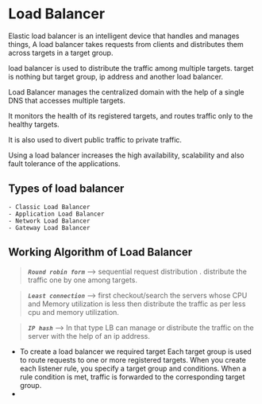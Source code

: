 # Load Balancer
Elastic load balancer is an intelligent device that handles and manages things, A load balancer takes requests from clients and distributes them across targets in a target group.

load balancer is used to distribute the traffic among multiple targets. target is nothing but target group, ip address and another load balancer.
 
Load Balancer manages the centralized domain with the help of a single DNS that accesses multiple targets.
 
It monitors the health of its registered targets, and routes traffic only to the healthy targets.
 
It is also used to divert public traffic to private traffic.

Using a load balancer increases the high availability, scalability and also fault tolerance of the applications.

## Types of load balancer
    - Classic Load Balancer
    - Application Load Balancer
    - Network Load Balancer
    - Gateway Load Balancer
 
## Working Algorithm of Load Balancer
  >___`Round robin form`___ --> sequential request distribution . distribute the traffic one by one among targets.
 
  >___`Least connection`___ --> first checkout/search the servers whose CPU and Memory utilization is less then distribute the traffic as per less cpu and memory utilization.
 
  >___`IP hash`___ --> In that type LB can manage or distribute the traffic on the server with the help of an ip address.
 
  * To create a load balancer we required target Each target group is used to route requests to one or more registered targets. When you create each listener rule, you specify a target group and conditions. When a rule condition is met, traffic is forwarded to the corresponding target group.
  * 